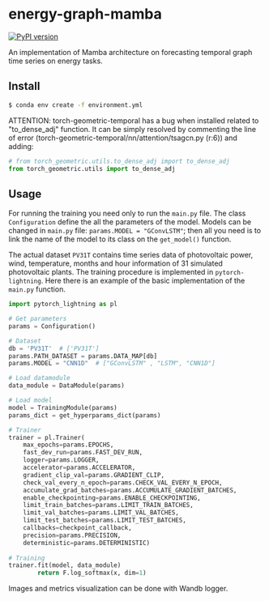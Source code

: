 # energy-graph-mamba


[![PyPI version](https://badge.fury.io/py/x-transformers.svg)](https://badge.fury.io/py/x-transformers)

An implementation of Mamba architecture on forecasting temporal graph time series on energy tasks.

## Install

```bash
$ conda env create -f environment.yml
```

ATTENTION: torch-geometric-temporal has a bug when installed related to "to_dense_adj" function. It can be simply resolved by commenting the line of error (torch-geometric-temporal/nn/attention/tsagcn.py (r:6)) and adding:
```python
# from torch_geometric.utils.to_dense_adj import to_dense_adj
from torch_geometric.utils import to_dense_adj
```
## Usage

For running the training you need only to run the ```main.py``` file. 
The class ```Configuration``` define the all the parameters of the model.
Models can be changed in ```main.py``` file: ```params.MODEL = "GConvLSTM"```; then all you need is to link the name of the model to its class on the ```get_model()``` function. 

The actual dataset ```PV31T``` contains time series data of photovoltaic power, wind, temperature, months and hour information of 31 simulated photovoltaic plants. The training procedure is implemented in ```pytorch-lightning```. Here there is an example of the basic implementation of the ```main.py``` function.

```python
import pytorch_lightning as pl

# Get parameters
params = Configuration()

# Dataset
db = 'PV31T'  # ['PV31T']
params.PATH_DATASET = params.DATA_MAP[db]
params.MODEL = "CNN1D"  # ["GConvLSTM" , "LSTM", "CNN1D"]

# Load datamodule
data_module = DataModule(params)

# Load model
model = TrainingModule(params)
params_dict = get_hyperparams_dict(params)

# Trainer
trainer = pl.Trainer(
    max_epochs=params.EPOCHS,
    fast_dev_run=params.FAST_DEV_RUN,
    logger=params.LOGGER,
    accelerator=params.ACCELERATOR,
    gradient_clip_val=params.GRADIENT_CLIP,
    check_val_every_n_epoch=params.CHECK_VAL_EVERY_N_EPOCH,
    accumulate_grad_batches=params.ACCUMULATE_GRADIENT_BATCHES,
    enable_checkpointing=params.ENABLE_CHECKPOINTING,
    limit_train_batches=params.LIMIT_TRAIN_BATCHES,
    limit_val_batches=params.LIMIT_VAL_BATCHES,
    limit_test_batches=params.LIMIT_TEST_BATCHES,
    callbacks=checkpoint_callback,
    precision=params.PRECISION,
    deterministic=params.DETERMINISTIC)
    
# Training
trainer.fit(model, data_module)
        return F.log_softmax(x, dim=1)
```
Images and metrics visualization can be done with Wandb logger.




